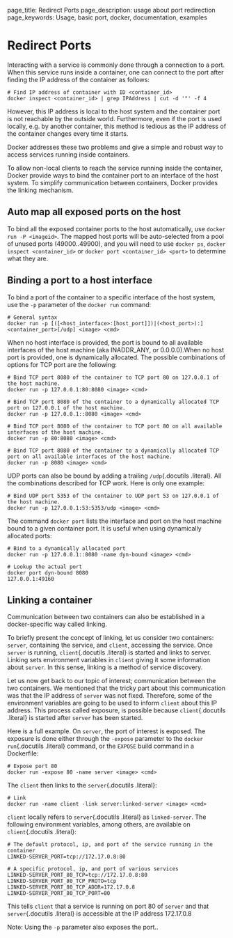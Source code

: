 page_title: Redirect Ports
page_description: usage about port redirection
page_keywords: Usage, basic port, docker, documentation, examples

# Redirect Ports

Interacting with a service is commonly done through a connection to a
port. When this service runs inside a container, one can connect to the
port after finding the IP address of the container as follows:

    # Find IP address of container with ID <container_id>
    docker inspect <container_id> | grep IPAddress | cut -d '"' -f 4

However, this IP address is local to the host system and the container
port is not reachable by the outside world. Furthermore, even if the
port is used locally, e.g. by another container, this method is tedious
as the IP address of the container changes every time it starts.

Docker addresses these two problems and give a simple and robust way to
access services running inside containers.

To allow non-local clients to reach the service running inside the
container, Docker provide ways to bind the container port to an
interface of the host system. To simplify communication between
containers, Docker provides the linking mechanism.

## Auto map all exposed ports on the host

To bind all the exposed container ports to the host automatically, use
`docker run -P <imageid>`. The mapped host ports
will be auto-selected from a pool of unused ports (49000..49900), and
you will need to use `docker ps`,
`docker inspect <container_id>` or
`docker port <container_id> <port>` to determine
what they are.

## Binding a port to a host interface

To bind a port of the container to a specific interface of the host
system, use the `-p` parameter of the
`docker run` command:

    # General syntax
    docker run -p [([<host_interface>:[host_port]])|(<host_port>):]<container_port>[/udp] <image> <cmd>

When no host interface is provided, the port is bound to all available
interfaces of the host machine (aka INADDR\_ANY, or 0.0.0.0).When no
host port is provided, one is dynamically allocated. The possible
combinations of options for TCP port are the following:

    # Bind TCP port 8080 of the container to TCP port 80 on 127.0.0.1 of the host machine.
    docker run -p 127.0.0.1:80:8080 <image> <cmd>

    # Bind TCP port 8080 of the container to a dynamically allocated TCP port on 127.0.0.1 of the host machine.
    docker run -p 127.0.0.1::8080 <image> <cmd>

    # Bind TCP port 8080 of the container to TCP port 80 on all available interfaces of the host machine.
    docker run -p 80:8080 <image> <cmd>

    # Bind TCP port 8080 of the container to a dynamically allocated TCP port on all available interfaces of the host machine.
    docker run -p 8080 <image> <cmd>

UDP ports can also be bound by adding a trailing `/udp`{.docutils
.literal}. All the combinations described for TCP work. Here is only one
example:

    # Bind UDP port 5353 of the container to UDP port 53 on 127.0.0.1 of the host machine.
    docker run -p 127.0.0.1:53:5353/udp <image> <cmd>

The command `docker port` lists the interface and
port on the host machine bound to a given container port. It is useful
when using dynamically allocated ports:

    # Bind to a dynamically allocated port
    docker run -p 127.0.0.1::8080 -name dyn-bound <image> <cmd>

    # Lookup the actual port
    docker port dyn-bound 8080
    127.0.0.1:49160

## Linking a container

Communication between two containers can also be established in a
docker-specific way called linking.

To briefly present the concept of linking, let us consider two
containers: `server`, containing the service, and
`client`, accessing the service. Once
`server` is running, `client`{.docutils .literal} is
started and links to server. Linking sets environment variables in
`client` giving it some information about
`server`. In this sense, linking is a method of
service discovery.

Let us now get back to our topic of interest; communication between the
two containers. We mentioned that the tricky part about this
communication was that the IP address of `server`
was not fixed. Therefore, some of the environment variables are going to
be used to inform `client` about this IP address.
This process called exposure, is possible because `client`{.docutils
.literal} is started after `server` has been
started.

Here is a full example. On `server`, the port of
interest is exposed. The exposure is done either through the
`-expose` parameter to the `docker run`{.docutils
.literal} command, or the `EXPOSE` build command in
a Dockerfile:

    # Expose port 80
    docker run -expose 80 -name server <image> <cmd>

The `client` then links to the `server`{.docutils
.literal}:

    # Link
    docker run -name client -link server:linked-server <image> <cmd>

`client` locally refers to `server`{.docutils
.literal} as `linked-server`. The following
environment variables, among others, are available on `client`{.docutils
.literal}:

    # The default protocol, ip, and port of the service running in the container
    LINKED-SERVER_PORT=tcp://172.17.0.8:80

    # A specific protocol, ip, and port of various services
    LINKED-SERVER_PORT_80_TCP=tcp://172.17.0.8:80
    LINKED-SERVER_PORT_80_TCP_PROTO=tcp
    LINKED-SERVER_PORT_80_TCP_ADDR=172.17.0.8
    LINKED-SERVER_PORT_80_TCP_PORT=80

This tells `client` that a service is running on
port 80 of `server` and that `server`{.docutils
.literal} is accessible at the IP address 172.17.0.8

Note: Using the `-p` parameter also exposes the
port..
